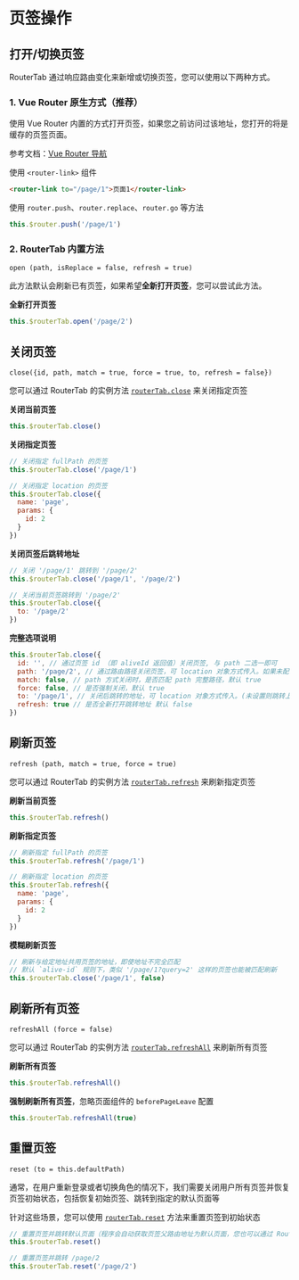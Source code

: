 # 页签操作

## 打开/切换页签

RouterTab 通过响应路由变化来新增或切换页签，您可以使用以下两种方式。

### 1. Vue Router 原生方式（推荐）
 
使用 Vue Router 内置的方式打开页签，如果您之前访问过该地址，您打开的将是缓存的页签页面。

参考文档：[Vue Router 导航](https://router.vuejs.org/zh/guide/essentials/navigation.html)

使用 `<router-link>` 组件

``` html
<router-link to="/page/1">页面1</router-link>
```

使用 `router.push`、`router.replace`、`router.go` 等方法

``` javascript
this.$router.push('/page/1')
```

### 2. RouterTab 内置方法

`open (path, isReplace = false, refresh = true)`

此方法默认会刷新已有页签，如果希望**全新打开页签**，您可以尝试此方法。

<doc-links api="#routertab-open" demo="/default/"></doc-links>

**全新打开页签**

``` javascript
this.$routerTab.open('/page/2')
```

## 关闭页签

`close({id, path, match = true, force = true, to, refresh = false})`

您可以通过 RouterTab 的实例方法 [`routerTab.close`](../../api/README.md#routertab-close) 来关闭指定页签

<doc-links api="#routertab-close" demo="/default/"></doc-links>

**关闭当前页签**

``` js
this.$routerTab.close()
```

**关闭指定页签**
``` js
// 关闭指定 fullPath 的页签
this.$routerTab.close('/page/1')

// 关闭指定 location 的页签
this.$routerTab.close({
  name: 'page',
  params: {
    id: 2
  }
})
```

**关闭页签后跳转地址**

``` js
// 关闭 '/page/1' 跳转到 '/page/2'
this.$routerTab.close('/page/1', '/page/2')

// 关闭当前页签跳转到 '/page/2'
this.$routerTab.close({
  to: '/page/2'
})
```

**完整选项说明**

``` js
this.$routerTab.close({
  id: '', // 通过页签 id （即 aliveId 返回值）关闭页签, 与 path 二选一即可
  path: '/page/2', // 通过路由路径关闭页签，可 location 对象方式传入。如果未配置 id 和 path 则关闭当前页签
  match: false, // path 方式关闭时，是否匹配 path 完整路径，默认 true
  force: false, // 是否强制关闭，默认 true
  to: '/page/1', // 关闭后跳转的地址，可 location 对象方式传入。(未设置则跳转上一个页签，最后一个页签默认关闭后跳转默认页)
  refresh: true // 是否全新打开跳转地址 默认 false
})
```


## 刷新页签

`refresh (path, match = true, force = true)`

您可以通过 RouterTab 的实例方法 [`routerTab.refresh`](../../api/README.md#routertab-refresh) 来刷新指定页签

<doc-links api="#routertab-refresh" demo="/default/"></doc-links>

**刷新当前页签**

``` js
this.$routerTab.refresh()
```

**刷新指定页签**
``` js
// 刷新指定 fullPath 的页签
this.$routerTab.refresh('/page/1')

// 刷新指定 location 的页签
this.$routerTab.refresh({
  name: 'page',
  params: {
    id: 2
  }
})
```

**模糊刷新页签**
``` js
// 刷新与给定地址共用页签的地址，即使地址不完全匹配
// 默认 `alive-id` 规则下，类似 '/page/1?query=2' 这样的页签也能被匹配刷新
this.$routerTab.close('/page/1', false)
```


## 刷新所有页签

`refreshAll (force = false)`

您可以通过 RouterTab 的实例方法 [`routerTab.refreshAll`](../../api/README.md#routertab-refreshall) 来刷新所有页签

**刷新所有页签**

``` js
this.$routerTab.refreshAll()
```

**强制刷新所有页签**，忽略页面组件的 `beforePageLeave` 配置

``` js
this.$routerTab.refreshAll(true)
```


## 重置页签

`reset (to = this.defaultPath)`

通常，在用户重新登录或者切换角色的情况下，我们需要关闭用户所有页签并恢复页签初始状态，包括恢复初始页签、跳转到指定的默认页面等

针对这些场景，您可以使用 [`routerTab.reset`](../../api/README.md#routertab-reset) 方法来重置页签到初始状态

``` js
// 重置页签并跳转默认页面（程序会自动获取页签父路由地址为默认页面，您也可以通过 RouterTab 的 'default-page' 来指定）
this.$routerTab.reset()

// 重置页签并跳转 /page/2
this.$routerTab.reset('/page/2')
```
